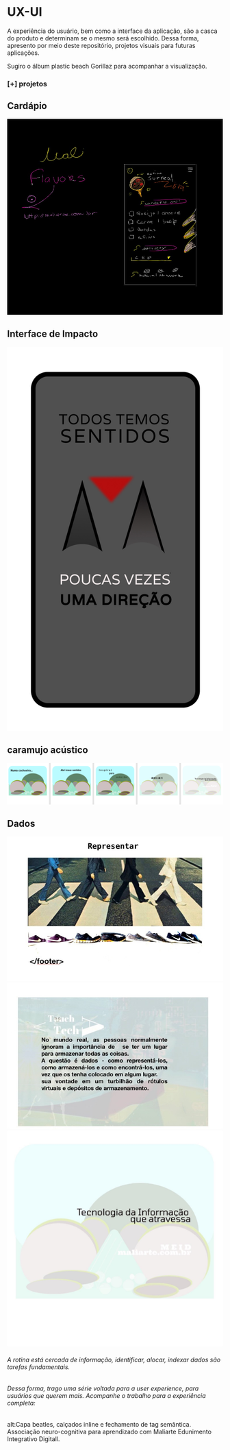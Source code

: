 # UX-UI
A experiência do usuário, bem como a interface da aplicação, são a casca do produto e determinam se o mesmo será escolhido. Dessa forma, apresento por meio deste repositório, projetos visuais para futuras aplicações. 

Sugiro o álbum plastic beach Gorillaz para acompanhar a visualização. 
### [+] projetos 
## Cardápio
![](https://github.com/Maliarte/images/blob/master/maliarte-flavors-esfiha.jpg)
## Interface de Impacto
![](https://github.com/Maliarte/images/blob/master/todos-temos-sentidos-maliarte.jpg)
## caramujo acústico
![](https://github.com/Maliarte/images/blob/master/todos-temos-sentidos.png)
## Dados 
![](https://github.com/Maliarte/images/blob/master/representar-maliarte.jpg)
![](https://github.com/Maliarte/images/blob/master/representar-maliarte-2.jpg)
![](https://github.com/Maliarte/images/blob/master/representar-maliarte-3.jpg)

###### A rotina está cercada de informação, identificar, alocar, indexar dados são tarefas fundamentais. 
###### Dessa forma, trago uma série voltada para a user experience, para usuários que querem mais. Acompanhe o trabalho para a experiência completa:

alt:Capa beatles, calçados inline e fechamento de tag semântica. Associação neuro-cognitiva para aprendizado com Maliarte Edunimento Integrativo Digitall.
